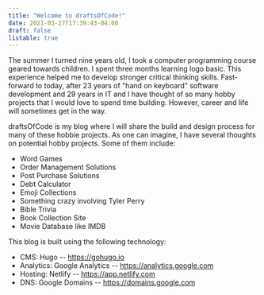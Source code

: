 ```yaml
---
title: "Welcome to draftsOfCode!"
date: 2021-03-27T17:39:43-04:00
draft: false
listable: true
---
```


The summer I turned nine years old, I took a computer programming course geared towards children. I spent three months learning logo basic. This experience helped me to develop stronger critical thinking skills. Fast-forward to today, after 23 years of "hand on keyboard" software development and 29 years in IT and I have thought of so many hobby projects that I would love to spend time building. However, career and life will sometimes get in the way. 

draftsOfCode is my blog where I will share the build and design process for many of these hobbie projects. As one can imagine, I have several thoughts on potential hobby projects. Some of them include:

* Word Games
* Order Management Solutions
* Post Purchase Solutions
* Debt Calculator
* Emoji Collections
* Something crazy involving Tyler Perry
* Bible Trivia
* Book Collection Site
* Movie Database like IMDB

This blog is built using the following technology:

* CMS: Hugo -- https://gohugo.io
* Analytics: Google Analytics -- https://analytics.google.com
* Hosting: Netlify -- https://app.netlify.com
* DNS: Google Domains -- https://domains.google.com